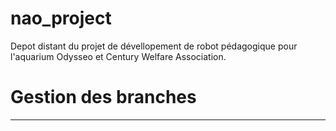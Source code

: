 # nao_project
Depot distant du projet de dévellopement de robot pédagogique pour l'aquarium Odysseo et Century Welfare Association.

# Gestion des branches
---

